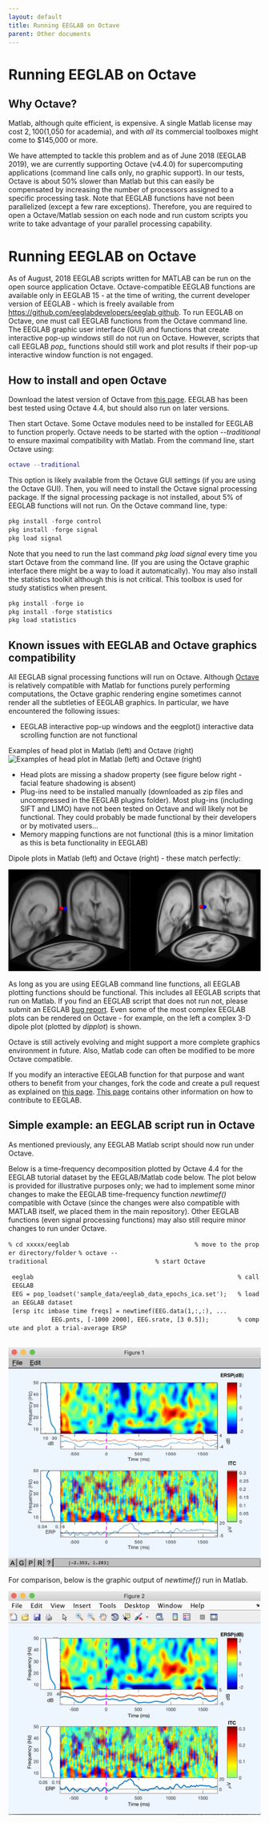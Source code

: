 ```yaml
---
layout: default
title: Running EEGLAB on Octave
parent: Other documents
---
```

Running EEGLAB on Octave
====

Why Octave?
---

Matlab, although quite efficient,
is expensive. A single Matlab license may cost $2,100
($1,050 for academia), and with *all* its commercial toolboxes might
come to $145,000 or more.

We have attempted to tackle this problem and as of June 2018 (EEGLAB
2019), we are currently supporting Octave (v4.4.0) for supercomputing
applications (command line calls only, no graphic support). In our
tests, Octave is about 50% slower than Matlab but this can easily be
compensated by increasing the number of processors assigned to a
specific processing task. Note that EEGLAB functions have not been
parallelized (except a few rare exceptions). Therefore, you are required
to open a Octave/Matlab session on each node and run custom scripts you
write to take advantage of your parallel processing capability.

# Running EEGLAB on Octave


As of August, 2018 EEGLAB scripts written for MATLAB can be run on the
open source application Octave. Octave-compatible EEGLAB functions are
available only in EEGLAB 15 - at the time of writing, the current
developer version of EEGLAB - which is freely available from
[<https://github.com/eeglabdevelopers/eeglab>
github](/https://github.com/eeglabdevelopers/eeglab_github "wikilink").
To run EEGLAB on Octave, one must call EEGLAB functions from the Octave
command line. The EEGLAB graphic user interface (GUI) and functions that
create interactive pop-up windows still do not run on Octave. However,
scripts that call EEGLAB <em>pop_</em> functions should still work and
plot results if their pop-up interactive window function is not engaged.

How to install and open Octave
------------------------------

Download the latest version of Octave from [this
page](https://www.gnu.org/software/octave/download.html). EEGLAB has
been best tested using Octave 4.4, but should also run on later
versions.

Then start Octave. Some Octave modules need to be installed for EEGLAB
to function properly. Octave needs to be started with the option
<em>--traditional</em> to ensure maximal compatibility with Matlab. From
the command line, start Octave using:


``` matlab
octave --traditional
```


This option is likely available from the Octave GUI settings (if you are
using the Octave GUI). Then, you will need to install the Octave signal
processing package. If the signal processing package is not installed,
about 5% of EEGLAB functions will not run. On the Octave command line,
type:



``` C
pkg install -forge control
pkg install -forge signal
pkg load signal
```



Note that you need to run the last command <em>pkg load signal</em>
every time you start Octave from the command line. (If you are using the
Octave graphic interface there might be a way to load it automatically).
You may also install the statistics toolkit although this is not
critical. This toolbox is used for study statistics when present.



``` C
pkg install -forge io
pkg install -forge statistics
pkg load statistics
```



Known issues with EEGLAB and Octave graphics compatibility
----------------------------------------------------------

All EEGLAB signal processing functions will run on Octave. Although
[Octave](http://www.gnu.org/software/octave/) is relatively compatible
with Matlab for functions purely performing computations, the Octave
graphic rendering engine sometimes cannot render all the subtleties of
EEGLAB graphics. In particular, we have encountered the following
issues:



-   EEGLAB interactive pop-up windows and the eegplot() interactive data
    scrolling function are not functional

Examples of head plot in Matlab
(left) and Octave (right)
![Examples of head plot in Matlab
(left) and Octave (right)](/assets/images/Octave_headplot.png)

-   Head plots are missing a shadow property (see figure below right -
    facial feature shadowing is absent)
-   Plug-ins need to be installed manually (downloaded as zip files and
    uncompressed in the EEGLAB plugins folder). Most plug-ins (including
    SIFT and LIMO) have not been tested on Octave and will likely not be
    functional. They could probably be made functional by their
    developers or by motivated users...
-   Memory mapping functions are not functional (this is a minor
    limitation as this is beta functionality in EEGLAB)

Dipole plots in Matlab (left)
and Octave (right) - these match
perfectly:

 ![dipole in matlab and octave](/assets/images/Eeglab_dipoles_matlab_octave.png)

As long as you are using EEGLAB command line functions, all EEGLAB
plotting functions should be functional. This includes all EEGLAB
scripts that run on Matlab. If you find an EEGLAB script that does not
run not, please submit an EEGLAB [bug report](/EEGLAB_Bugs "wikilink").
Even some of the most complex EEGLAB plots can be rendered on Octave -
for example, on the left a complex 3-D dipole plot (plotted by
<em>dipplot</em>) is shown.

Octave is still actively evolving and might support a more complete
graphics environment in future. Also, Matlab code can often be modified
to be more Octave compatible. 

If you modify an interactive EEGLAB
function for that purpose and want others to benefit from your changes,
fork the code and create a pull request as explained on [this
page](/Fork_the_EEGLAB_repo "wikilink"). [This
page](/A07:_Contributing_to_EEGLAB "wikilink") contains other
information on how to contribute to EEGLAB.

Simple example: an EEGLAB script run in Octave
----------------------------------------------

As mentioned previously, any EEGLAB Matlab script should now run under
Octave.

Below is a time-frequency decomposition plotted by Octave 4.4 for the
EEGLAB tutorial dataset by the EEGLAB/Matlab code below. The plot below
is provided for illustrative purposes only; we had to implement some
minor changes to make the EEGLAB time-frequency function *newtimef()*
compatible with Octave (since the changes were also compatible with
MATLAB itself, we placed them in the main repository). Other EEGLAB
functions (even signal processing functions) may also still require
minor changes to run under Octave.

`% cd xxxxx/eeglab                                   % move to the proper directory/folder`
`% octave --traditional                              % start Octave`

` eeglab                                                         % call EEGLAB`
` EEG = pop_loadset('sample_data/eeglab_data_epochs_ica.set');   % load an EEGLAB dataset`
` [ersp itc imbase time freqs] = newtimef(EEG.data(1,:,:), ...`
`            EEG.pnts, [-1000 2000], EEG.srate, [3 0.5]);        % compute and plot a trial-average ERSP`
`                                          `


![600px](/assets/images/Octave2.png)



For comparison, below is the graphic output of *newtimef()* run in
Matlab.



![600px\|EEGLAB newtimef output](/assets/images/Eeglab_newtimef2.png)

